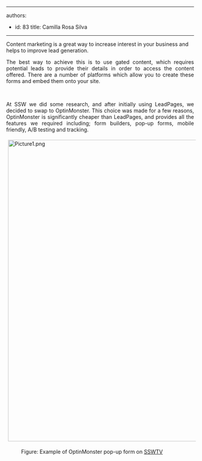 

---
authors:
  - id: 83
    title: Camilla Rosa Silva
---




<span class='intro'> Content marketing is a great way to increase interest in your business and helps to improve lead generation.<br> </span>

<p style="text-align&#58;justify;">The best way to achieve this is to use gated content, which requires potential leads to provide their details in order to access the content offered. There are a number of platforms which allow you to create these forms and embed them onto your site.</p><p style="text-align&#58;justify;">&#160;</p><p style="text-align&#58;justify;">At SSW we did some research, and after initially using LeadPages, we decided to swap to OptinMonster. This choice was made for a few reasons, OptinMonster is significantly cheaper than LeadPages, and provides all the features we required including; form builders, pop-up forms, mobile friendly, A/B testing and tracking. &#160;<br></p><dl class="ssw15-rteElement-ImageArea"><img src="/SiteAssets/do-you-use-optinmonster-for-your-content-downloads/Picture1.png" alt="Picture1.png" style="margin&#58;5px;width&#58;808px;" /></dl><dd class="ssw15-rteElement-FigureNormal">Figure&#58; Example of OptinMonster pop-up form on <a href="https&#58;//tv.ssw.com/">SSWTV </a><br></dd>


